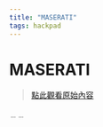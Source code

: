 ```yaml
---
title: "MASERATI"
tags: hackpad
---
```


# MASERATI

> [點此觀看原始內容](https://g0v.hackpad.tw/gnIxjeF2uw2)

﹍﹍
